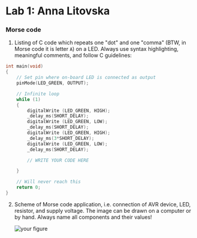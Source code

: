 # Lab 1: Anna Litovska

### Morse code

1. Listing of C code which repeats one "dot" and one "comma" (BTW, in Morse code it is letter `A`) on a LED. Always use syntax highlighting, meaningful comments, and follow C guidelines:

```c
int main(void)
{
    // Set pin where on-board LED is connected as output
    pinMode(LED_GREEN, OUTPUT);

    // Infinite loop
    while (1)
    {
        digitalWrite (LED_GREEN, HIGH);
        _delay_ms(SHORT_DELAY);
        digitalWrite (LED_GREEN, LOW);
        _delay_ms(SHORT_DELAY);      
        digitalWrite (LED_GREEN, HIGH);
        _delay_ms(3*SHORT_DELAY);
        digitalWrite (LED_GREEN, LOW);
        _delay_ms(SHORT_DELAY);      

        // WRITE YOUR CODE HERE

    }

    // Will never reach this
    return 0;
}
```

2. Scheme of Morse code application, i.e. connection of AVR device, LED, resistor, and supply voltage. The image can be drawn on a computer or by hand. Always name all components and their values!

   ![your figure]()
